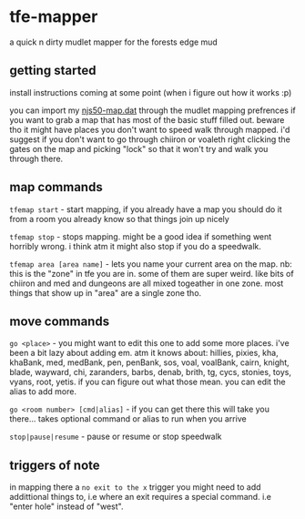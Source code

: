 # tfe-mapper
a quick n dirty mudlet mapper for the forests edge mud

## getting started

install instructions coming at some point (when i figure out how it works :p)

you can import my [njs50-map.dat](https://github.com/njs50/tfe-mapper/raw/master/njs50-map.dat) through the mudlet mapping prefrences if you want to grab a map that has most of the basic stuff filled out. beware tho it might have places you don't want to speed walk through mapped. i'd suggest if you don't want to go through chiiron or voaleth right clicking the gates on the map and picking "lock" so that it won't try and walk you through there.


## map commands

`tfemap start` - start mapping, if you already have a map you should do it from a room you already know so that things join up nicely

`tfemap stop` - stops mapping. might be a good idea if something went horribly wrong. i think atm it might also stop if you do a speedwalk.

`tfemap area [area name]` - lets you name your current area on the map. nb: this is the "zone" in tfe you are in. some of them are super weird. like bits of chiiron and med and dungeons are all mixed togeather in one zone. most things that show up in "area" are a single zone tho.

## move commands

`go <place>` - you might want to edit this one to add some more places. i've been a bit lazy about adding em. atm it knows about: hillies, pixies, kha, khaBank, med, medBank, pen, penBank, sos, voal, voalBank, cairn, knight, blade, wayward, chi, zaranders, barbs, denab, brith, tg, cycs, stonies, toys, vyans, root, yetis. if you can figure out what those mean. you can edit the alias to add more.

`go <room number> [cmd|alias]` - if you can get there this will take you there... takes optional command or alias to run when you arrive

`stop|pause|resume` - pause or resume or stop speedwalk


## triggers of note

in mapping there a `no exit to the x` trigger you might need to add addittional things to, i.e where an exit requires a special command. i.e "enter hole" instead of "west".




